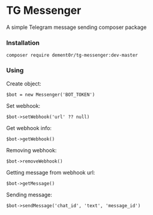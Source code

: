 # TG Messenger

A simple Telegram message sending composer package

### Installation

`composer require dement0r/tg-messenger:dev-master`

### Using

Create object:

`$bot = new Messenger('BOT_TOKEN')`

Set webhook:

`$bot->setWebhook('url' ?? null)`

Get webhook info:

`$bot->getWebhook()`

Removing webhook:

`$bot->removeWebhook()`

Getting message from webhook url:

`$bot->getMessage()`

Sending message:

`$bot->sendMessage('chat_id', 'text', 'message_id')`